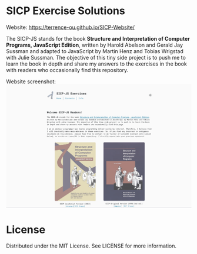 # SICP Exercise Solutions

Website: https://terrence-ou.github.io/SICP-Website/

The SICP-JS stands for the book **Structure and Interpretation of Computer Programs, JavaScript Edition**, written by Harold Abelson and Gerald Jay Sussman and adapted to JavaScript by Martin Henz and Tobias Wrigstad with Julie Sussman. The objective of this tiny side project is to push me to learn the book in depth and share my answers to the exercises in the book with readers who occasionally find this repository.

Website screenshot:
<img src="./public/screenshot.png"/> 

# License
Distributed under the MIT License. See LICENSE for more information.